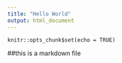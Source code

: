 ```yaml
---
title: "Hello World" 
output: html_document
---
```


```{r setup, include=FALSE}
knitr::opts_chunk$set(echo = TRUE)
```

##this is a markdown file
